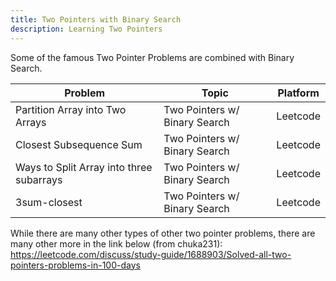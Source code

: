 ```yaml
---
title: Two Pointers with Binary Search
description: Learning Two Pointers
---
```


Some of the famous Two Pointer Problems are combined with Binary Search.

| **Problem**                              | **Topic**                     | **Platform** |
| ---------------------------------------- | ----------------------------- | ------------ |
| Partition Array into Two Arrays          | Two Pointers w/ Binary Search | Leetcode     |
| Closest Subsequence Sum                  | Two Pointers w/ Binary Search | Leetcode     |
| Ways to Split Array into three subarrays | Two Pointers w/ Binary Search | Leetcode     |
| 3sum-closest                             | Two Pointers w/ Binary Search | Leetcode     |

While there are many other types of other two pointer problems, there are many other more in the link below (from chuka231):
https://leetcode.com/discuss/study-guide/1688903/Solved-all-two-pointers-problems-in-100-days
